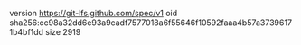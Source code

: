 version https://git-lfs.github.com/spec/v1
oid sha256:cc98a32dd6e93a9cadf7577018a6f55646f10592faaa4b57a37396171b4bf1dd
size 2919
